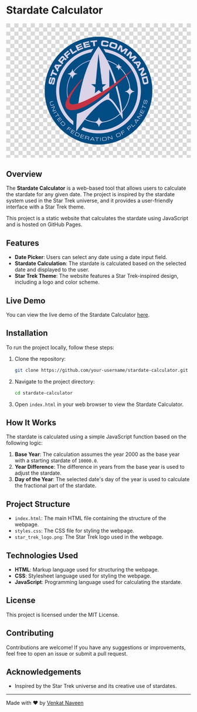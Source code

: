 # Stardate Calculator

![Star Trek Logo](star_trek_logo.png)

## Overview

The **Stardate Calculator** is a web-based tool that allows users to calculate the stardate for any given date. The project is inspired by the stardate system used in the Star Trek universe, and it provides a user-friendly interface with a Star Trek theme.

This project is a static website that calculates the stardate using JavaScript and is hosted on GitHub Pages.

## Features

- **Date Picker**: Users can select any date using a date input field.
- **Stardate Calculation**: The stardate is calculated based on the selected date and displayed to the user.
- **Star Trek Theme**: The website features a Star Trek-inspired design, including a logo and color scheme.

## Live Demo

You can view the live demo of the Stardate Calculator [here](https://your-username.github.io/stardate-calculator/).

## Installation

To run the project locally, follow these steps:

1. Clone the repository:
    ```bash
    git clone https://github.com/your-username/stardate-calculator.git
    ```

2. Navigate to the project directory:
    ```bash
    cd stardate-calculator
    ```

3. Open `index.html` in your web browser to view the Stardate Calculator.

## How It Works

The stardate is calculated using a simple JavaScript function based on the following logic:

1. **Base Year**: The calculation assumes the year 2000 as the base year with a starting stardate of `10000.0`.
2. **Year Difference**: The difference in years from the base year is used to adjust the stardate.
3. **Day of the Year**: The selected date's day of the year is used to calculate the fractional part of the stardate.

## Project Structure

- `index.html`: The main HTML file containing the structure of the webpage.
- `styles.css`: The CSS file for styling the webpage.
- `star_trek_logo.png`: The Star Trek logo used in the webpage.

## Technologies Used

- **HTML**: Markup language used for structuring the webpage.
- **CSS**: Stylesheet language used for styling the webpage.
- **JavaScript**: Programming language used for calculating the stardate.

## License

This project is licensed under the MIT License.

## Contributing

Contributions are welcome! If you have any suggestions or improvements, feel free to open an issue or submit a pull request.

## Acknowledgements

- Inspired by the Star Trek universe and its creative use of stardates.

---

Made with ❤️ by [Venkat Naveen](https://github.com/naveenkashyapdv)
